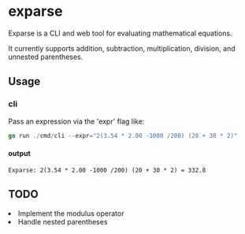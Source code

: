 # exparse

Exparse is a CLI and web tool for evaluating mathematical equations.

It currently supports addition, subtraction, multiplication, division, and unnested parentheses.

## Usage
### cli
Pass an expression via the 'expr' flag like:
```go
go run ./cmd/cli --expr="2(3.54 * 2.00 -1000 /200) (20 + 30 * 2)"
```
#### output
```shell
Exparse: 2(3.54 * 2.00 -1000 /200) (20 + 30 * 2) = 332.8
```

## TODO
<li> Implement the modulus operator </li>
<li> Handle nested parentheses </li>